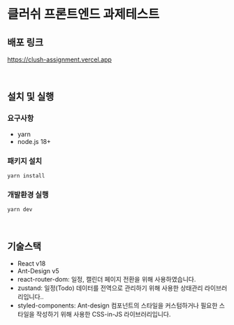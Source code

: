 # 클러쉬 프론트엔드 과제테스트
## 배포 링크
https://clush-assignment.vercel.app

</br>

## 설치 및 실행
### 요구사항
- yarn
- node.js 18+

### 패키지 설치
```
yarn install
```

### 개발환경 실행
```
yarn dev
```

</br>

## 기술스택
- React v18
- Ant-Design v5
- react-router-dom: 일정, 캘린더 페이지 전환을 위해 사용하였습니다.
- zustand: 일정(Todo) 데이터를 전역으로 관리하기 위해 사용한 상태관리 라이브러리입니다..
- styled-components: Ant-design 컴포넌트의 스타일을 커스텀하거나 필요한 스타일을 작성하기 위해 사용한 CSS-in-JS 라이브러리입니다.
